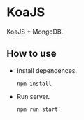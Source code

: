 # KoaJS
KoaJS + MongoDB.

## How to use

- Install dependences.

  `npm install`
  
- Run server.

  `npm run start`
